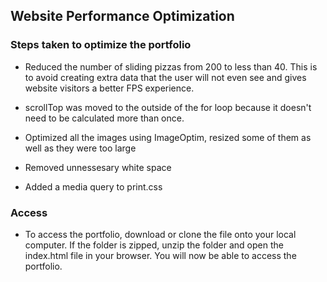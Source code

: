 ## Website Performance Optimization

<!--You need to write a personalised README that lists the optimisations you performed to meet specifications for Critical Rendering Path, Frame Rate, and Computation Efficiency. Likewise, the README should also mention all the steps to successfully run the application.-->

### Steps taken to optimize the portfolio

- Reduced the number of sliding pizzas from 200 to less than 40. This is to avoid creating extra data that the user will not even see and gives website visitors a better FPS experience.

- scrollTop was moved to the outside of the for loop because it doesn't need to be calculated more than once.

- Optimized all the images using ImageOptim, resized some of them as well as they were too large

- Removed unnessesary white space

- Added a media query to print.css

### Access

- To access the portfolio, download or clone the file onto your local computer. If the folder is zipped, unzip the folder and open the index.html file in your browser. You will now be able to access the portfolio.
